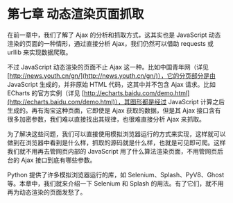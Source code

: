# 第七章 动态渲染页面抓取

在前一章中，我们了解了 Ajax 的分析和抓取方式，这其实也是 JavaScript 动态渲染的页面的一种情形，通过直接分析 Ajax，我们仍然可以借助 requests 或 urllib 来实现数据爬取。

不过 JavaScript 动态渲染的页面不止 Ajax 这一种。比如中国青年网（详见 [http://news.youth.cn/gn/](http://news.youth.cn/gn/)），它的分页部分是由 JavaScript 生成的，并非原始 HTML 代码，这其中并不包含 Ajax 请求。比如 ECharts 的官方实例（详见 [http://echarts.baidu.com/demo.html](http://echarts.baidu.com/demo.html)），其图形都是经过 JavaScript 计算之后生成的。再有淘宝这种页面，它即使是 Ajax 获取的数据，但是其 Ajax 接口含有很多加密参数，我们难以直接找出其规律，也很难直接分析 Ajax 来抓取。

为了解决这些问题，我们可以直接使用模拟浏览器运行的方式来实现，这样就可以做到在浏览器中看到是什么样，抓取的源码就是什么样，也就是可见即可爬。这样我们就不用再去管网页内部的 JavaScript 用了什么算法渲染页面，不用管网页后台的 Ajax 接口到底有哪些参数。

Python 提供了许多模拟浏览器运行的库，如 Selenium、Splash、PyV8、Ghost 等。本章中，我们就来介绍一下 Selenium 和 Splash 的用法。有了它们，就不用再为动态渲染的页面发愁了。